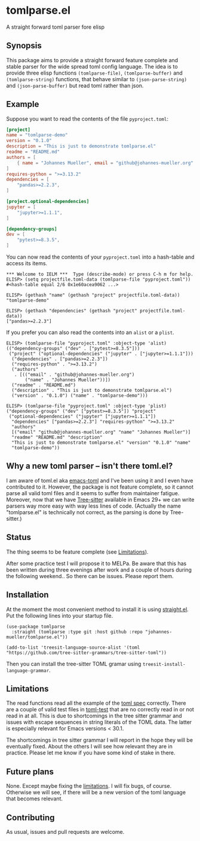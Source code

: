 # tomlparse.el

A straight forward toml parser fore elisp


## Synopsis

This package aims to provide a straight forward feature complete and stable
parser for the wide spread toml config language.  The idea is to provide three
elisp functions `(tomlparse-file)`, `(tomlparse-buffer)` and
`(tomlparse-string)` functions, that behave similar to `(json-parse-string)`
and `(json-parse-buffer)` but read toml rather than json.


## Example

Suppose you want to read the contents of the file `pyproject.toml`:

```toml filename="pyproject.toml"
[project]
name = "tomlparse-demo"
version = "0.1.0"
description = "This is just to demonstrate tomlparse.el"
readme = "README.md"
authors = [
    { name = "Johannes Mueller", email = "github@johannes-mueller.org" }
]
requires-python = ">=3.13.2"
dependencies = [
    "pandas>=2.2.3",
]

[project.optional-dependencies]
jupyter = [
    "jupyter>=1.1.1",
]

[dependency-groups]
dev = [
    "pytest>=8.3.5",
]
```

You can now read the contents of your `pyproject.toml` into a hash-table and
access its items.

```
*** Welcome to IELM ***  Type (describe-mode) or press C-h m for help.
ELISP> (setq projectfile.toml-data (tomlparse-file "pyproject.toml"))
#<hash-table equal 2/6 0x1e60acea9062 ...>

ELISP> (gethash "name" (gethash "project" projectfile.toml-data))
"tomlparse-demo"

ELISP> (gethash "dependencies" (gethash "project" projectfile.toml-data))
["pandas>=2.2.3"]
```

If you prefer you can also read the contents into an `alist` or a `plist`.

```
ELISP> (tomlparse-file "pyproject.toml" :object-type 'alist)
(("dependency-groups" ("dev" . ["pytest>=8.3.5"]))
 ("project" ("optional-dependencies" ("jupyter" . ["jupyter>=1.1.1"]))
  ("dependencies" . ["pandas>=2.2.3"])
  ("requires-python" . ">=3.13.2")
  ("authors"
   . [(("email" . "github@johannes-mueller.org")
       ("name" . "Johannes Mueller"))])
  ("readme" . "README.md")
  ("description" . "This is just to demonstrate tomlparse.el")
  ("version" . "0.1.0") ("name" . "tomlparse-demo")))

ELISP> (tomlparse-file "pyproject.toml" :object-type 'plist)
("dependency-groups" ("dev" ["pytest>=8.3.5"]) "project"
 ("optional-dependencies" ("jupyter" ["jupyter>=1.1.1"])
  "dependencies" ["pandas>=2.2.3"] "requires-python" ">=3.13.2"
  "authors"
  [("email" "github@johannes-mueller.org" "name" "Johannes Mueller")]
  "readme" "README.md" "description"
  "This is just to demonstrate tomlparse.el" "version" "0.1.0" "name"
  "tomlparse-demo"))
```

## Why a new toml parser – isn't there toml.el?

I am aware of toml.el aka [emacs-toml](https://github.com/gongo/emacs-toml) and
I've been using it and I even have contributed to it.  However, the package is
not feature complete, so it cannot parse all valid toml files and it seems to
suffer from maintainer fatigue.  Moreover, now that we have
[Tree-sitter](https://tree-sitter.github.io/tree-sitter/) available in Emacs
29+ we can write parsers way more easy with way less lines of code. (Actually
the name "tomlparse.el" is technically not correct, as the parsing is done by
Tree-sitter.)


## Status

The thing seems to be feature complete (see [Limitations](#limitations)).

After some practice test I will propose it to MELPa.  Be aware that this has
been written during three evenings after work and a couple of hours during the
following weekend..  So there can be issues.  Please report them.


## Installation

At the moment the most convenient method to install it is using
[straight.el](https://github.com/raxod502/straight.el). Put the following lines
into your startup file.

``` elisp
(use-package tomlparse
  :straight (tomlparse :type git :host github :repo "johannes-mueller/tomlparse.el"))

(add-to-list 'treesit-language-source-alist '(toml "https://github.com/tree-sitter-grammars/tree-sitter-toml"))
```

Then you can install the tree-sitter TOML gramar using
`treesit-install-language-grammar`.


## Limitations

The read functions read all the example of the [toml
spec](https://toml.io/en/v1.0.0) correctly.  There are a couple of valid test
files in [toml-test](https://github.com/toml-lang/toml-test) that are no
correctly read in or not read in at all.  This is due to shortcomings in the
tree sitter grammar and issues with escape sequences in string literals of the
TOML data.  The latter is especially relevant for Emacs versions < 30.1.

The shortcomings in tree sitter grammar I will report in the hope they will be
eventually fixed.  About the others I will see how relevant they are in
practice.  Please let me know if you have some kind of stake in there.


## Future plans

None.  Except maybe fixing the [limitations](#limitations).  I will fix bugs,
of course.  Otherwise we will see, if there will be a new version of the toml
language that becomes relevant.


## Contributing

As usual, issues and pull requests are welcome.
